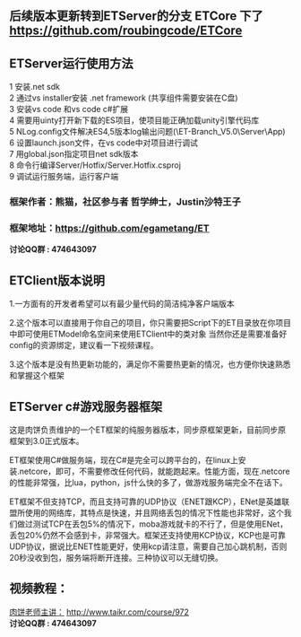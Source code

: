 ## 后续版本更新转到ETServer的分支 ETCore 下了 https://github.com/roubingcode/ETCore

## ETServer运行使用方法
1 安装.net sdk  
2 通过vs installer安装 .net framework (共享组件需要安装在C盘)  
3 安装vs code 和vs code c#扩展  
4 需要用uinty打开新下载的ES项目，使项目能正确加载unity引擎代码库   
5 NLog.config文件解决ES4,5版本log输出问题(\ET-Branch_V5.0\Server\App)  
6 设置launch.json文件，在vs code中对项目进行调试  
7 用global.json指定项目net sdk版本  
8 命令行编译Server/Hotfix/Server.Hotfix.csproj  
9 调试运行服务端，运行客户端 

### 框架作者：熊猫，社区参与者 哲学绅士，Justin沙特王子
### 框架地址：https://github.com/egametang/ET
__讨论QQ群 : 474643097__

## ETClient版本说明
 1.一方面有的开发者希望可以有最少量代码的简洁纯净客户端版本 
 
 2.这个版本可以直接用于你自己的项目，你只需要把Script下的ET目录放在你项目中即可使用ETModel命名空间来使用ETClient中的类对象 
 当然你还是需要准备好config的资源绑定，建议看一下视频课程。
 
 3.这个版本是没有热更新功能的，满足你不需要热更新的情况，也方便你快速熟悉和掌握这个框架

## ETServer c#游戏服务器框架
这是肉饼负责维护的一个ET框架的纯服务器版本，同步原框架更新，目前同步原框架到3.0正式版本。  

ET框架使用C#做服务端，现在C#是完全可以跨平台的，在linux上安装.netcore，即可，不需要修改任何代码，就能跑起来。性能方面，现在.netcore的性能非常强，比lua，python，js什么快的多了，做游戏服务端完全不在话下。

ET框架不但支持TCP，而且支持可靠的UDP协议（ENET跟KCP），ENet是英雄联盟所使用的网络库，其特点是快速，并且网络丢包的情况下性能也非常好，这个我们做过测试TCP在丢包5%的情况下，moba游戏就卡的不行了，但是使用ENet，丢包20%仍然不会感到卡，非常强大。框架还支持使用KCP协议，KCP也是可靠UDP协议，据说比ENET性能更好，使用kcp请注意，需要自己加心跳机制，否则20秒没收到包，服务端将断开连接。三种协议可以无缝切换。

## 视频教程：  
[肉饼老师主讲：](http://www.taikr.com/course/972) http://www.taikr.com/course/972  
__讨论QQ群 : 474643097__
